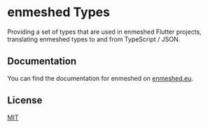# enmeshed Types

Providing a set of types that are used in enmeshed Flutter projects, translating enmeshed types to and from TypeScript / JSON.

## Documentation

You can find the documentation for enmeshed on [enmeshed.eu](https://enmeshed.eu).

## License

[MIT](LICENSE)
